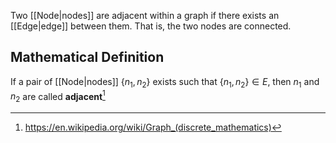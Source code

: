 Two [[Node|nodes]] are adjacent within a graph if there exists an [[Edge|edge]] between them. That is, the two nodes are connected.
## Mathematical Definition
If a pair of [[Node|nodes]] $\{n_{1},n_{2}\}$ exists such that $\{n_{1},n_{2}\} \in E$, then $n_{1}$ and $n_{2}$ are called **adjacent**[^1]

[^1]: https://en.wikipedia.org/wiki/Graph_(discrete_mathematics)

